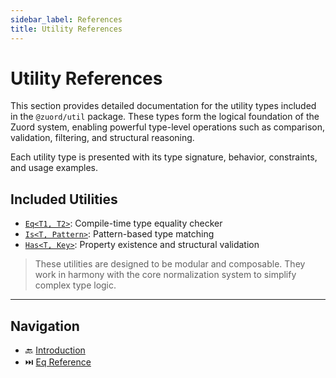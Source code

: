 ```yaml
---
sidebar_label: References
title: Utility References
---
```


# Utility References

This section provides detailed documentation for the utility types included in the `@zuord/util` package. These types form the logical foundation of the Zuord system, enabling powerful type-level operations such as comparison, validation, filtering, and structural reasoning.

Each utility type is presented with its type signature, behavior, constraints, and usage examples.

## Included Utilities

- [`Eq<T1, T2>`](./eq): Compile-time type equality checker
- [`Is<T, Pattern>`](./is): Pattern-based type matching
- [`Has<T, Key>`](./has): Property existence and structural validation

> These utilities are designed to be modular and composable. They work in harmony with the core normalization system to simplify complex type logic.

---

## Navigation

- 🔙 [Introduction](../introduction.md)
- ⏭️ [Eq Reference](./eq.md)
